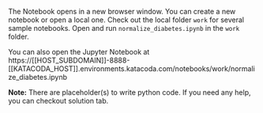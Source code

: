 
The Notebook opens in a new browser window. You can create a new notebook or open a local one. Check out the local folder `work` for several sample notebooks. Open and run `normalize_diabetes.ipynb` in the `work` folder.


You can also open the Jupyter Notebook at https://[[HOST_SUBDOMAIN]]-8888-[[KATACODA_HOST]].environments.katacoda.com/notebooks/work/normalize_diabetes.ipynb

**Note:**
There are placeholder(s) to write python code. If you need any help, you can checkout solution tab.
